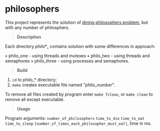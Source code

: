 # philosophers

This project represents the solution of [dining philosophers problem](https://en.wikipedia.org/wiki/Dining_philosophers_problem), but with any number of philosphers.

> **Description**

Each directory _philo_*_ contains solution with some differences in approach:

 • philo_one - using threads and mutexes
 • philo_two - using threads and semaphores
 • philo_three - using processes and semaphores.
 
> **Build**

  1) `cd` to philo_* directory;
  2) `make` creates executable file named "philo_*number*".
 
 To remove all files created by program enter `make fclean`, or `make clean` to remove all except executable.
 
> **Usage**

 Program arguments:
  `number_of_philosophers` `time_to_die` `time_to_eat` `time_to_sleep` `[number_of_times_each_philosopher_must_eat]`, time in ms.
